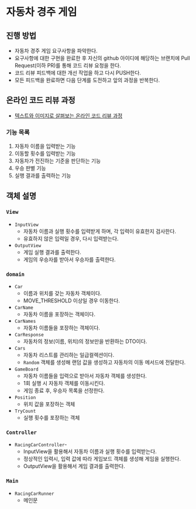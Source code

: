 # 자동차 경주 게임
## 진행 방법
* 자동차 경주 게임 요구사항을 파악한다.
* 요구사항에 대한 구현을 완료한 후 자신의 github 아이디에 해당하는 브랜치에 Pull Request(이하 PR)를 통해 코드 리뷰 요청을 한다.
* 코드 리뷰 피드백에 대한 개선 작업을 하고 다시 PUSH한다.
* 모든 피드백을 완료하면 다음 단계를 도전하고 앞의 과정을 반복한다.

## 온라인 코드 리뷰 과정
* [텍스트와 이미지로 살펴보는 온라인 코드 리뷰 과정](https://github.com/next-step/nextstep-docs/tree/master/codereview)

### 기능 목록

1. 자동차 이름을 입력받는 기능
2. 이동할 횟수를 입력받는 기능
3. 자동차가 전진하는 기준을 판단하는 기능
4. 우승 판별 기능
5. 실행 결과를 출력하는 기능

## 객체 설명

### `View`

- `InputView`
  - 자동차 이름과 실행 횟수를 입력받게 하며, 각 입력이 유효한지 검사한다.
  - 유효하지 않은 입력일 경우, 다시 입력받는다.
- `OutputView`
  - 게임 실행 결과를 출력한다.
  - 게임의 우승자를 받아서 우승자를 출력한다.

### `domain`

- `Car`
  - 이름과 위치를 갖는 자동차 객체이다.
  - MOVE_THRESHOLD 이상일 경우 이동한다.
- `CarName`
  - 자동차 이름을 포장하는 객체이다.
- `CarNames`
  - 자동차 이름들을 포장하는 객체이다.
- `CarResponse`
  - 자동차의 정보(이름, 위치)의 정보만을 반환하는 DTO이다.
- `Cars`
  - 자동차 리스트를 관리하는 일급컬렉션이다.
  - `Random` 객체를 생성해 랜덤 값을 생성하고 자동차의 이동 메서드에 전달한다.
- `GameBoard`
  - 자동차 이름들을 입력으로 받아서 자동차 객체를 생성한다.
  - 1회 실행 시 자동차 객체를 이동시킨다. 
  - 게임 종료 후, 우승자 목록을 선정한다.
- `Position`
  - 위치 값을 포장하는 객체
- `TryCount`
  - 실행 횟수를 포장하는 객체

### `Controller`

- `RacingCarController`- 
  - InputView을 활용해서 자동차 이름과 실행 횟수를 입력받는다.
  - 정상적인 입력시, 입력 값에 따라 게임보드 객체를 생성해 게임을 실행한다.
  - OutputView을 활용해서 게임 결과를 출력한다.

### `Main`

- `RacingCarRunner`
  - 메인문